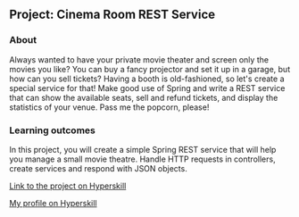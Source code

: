 ## Project: Cinema Room REST Service


### About
Always wanted to have your private movie theater and screen only the movies you like? You can buy a fancy projector and set it up in a garage, but how can you sell tickets? Having a booth is old-fashioned, so let's create a special service for that! Make good use of Spring and write a REST service that can show the available seats, sell and refund tickets, and display the statistics of your venue. Pass me the popcorn, please!
### Learning outcomes
In this project, you will create a simple Spring REST service that will help you manage a small movie theatre. Handle HTTP requests in controllers, create services and respond with JSON objects.

[Link to the project on Hyperskill](https://hyperskill.org/projects/189)

[My profile on Hyperskill](https://hyperskill.org/profile/43632084)